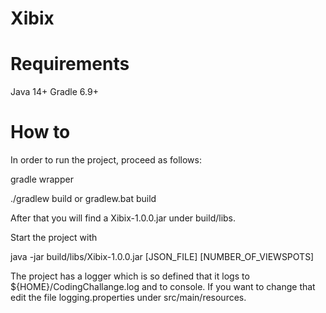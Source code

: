 # Xibix

# Requirements
Java 14+
Gradle 6.9+

# How to

In order to run the project, proceed as follows:

 gradle wrapper
 
 ./gradlew build or gradlew.bat build
 
After that you will find a Xibix-1.0.0.jar under build/libs.

Start the project with

 java -jar build/libs/Xibix-1.0.0.jar [JSON_FILE] [NUMBER_OF_VIEWSPOTS]
 
The project has a logger which is so defined that it logs to ${HOME}/CodingChallange.log and to console.
If you want to change that edit the file logging.properties under src/main/resources.
